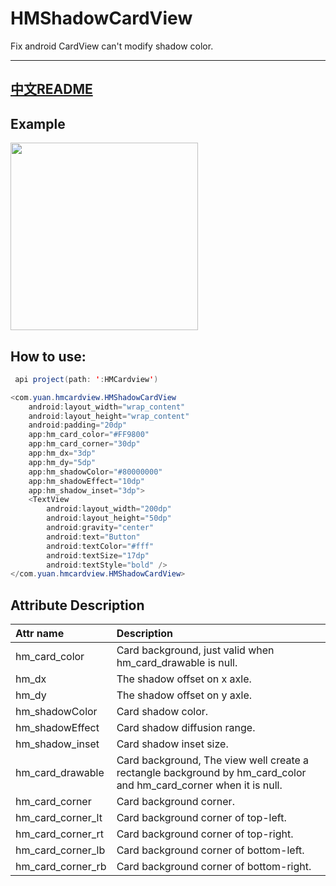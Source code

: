 # HMShadowCardView

Fix android CardView can't modify shadow color.

---

## [中文README](https://github.com/zchao-ysu/HMShadowCardView/blob/main/README_CN.md)

## Example

<img src="https://github.com/zchao-ysu/HMShadowCardView/blob/main/screenShot/example.png" width="300"/>

## How to use:

``` java
 api project(path: ':HMCardview')
```

``` java
<com.yuan.hmcardview.HMShadowCardView
    android:layout_width="wrap_content"
    android:layout_height="wrap_content"
    android:padding="20dp"
    app:hm_card_color="#FF9800"
    app:hm_card_corner="30dp"
    app:hm_dx="3dp"
    app:hm_dy="5dp"
    app:hm_shadowColor="#80000000"
    app:hm_shadowEffect="10dp"
    app:hm_shadow_inset="3dp">
    <TextView
        android:layout_width="200dp"
        android:layout_height="50dp"
        android:gravity="center"
        android:text="Button"
        android:textColor="#fff"
        android:textSize="17dp"
        android:textStyle="bold" />
</com.yuan.hmcardview.HMShadowCardView>
```

## Attribute Description

| Attr name         | Description                                                                                                       |
|:------------------|:------------------------------------------------------------------------------------------------------------------|
| hm_card_color     | Card background, just valid when hm_card_drawable is null.                                                        |
| hm_dx             | The shadow offset on x axle.                                                                                      |
| hm_dy             | The shadow offset on y axle.                                                                                      |
| hm_shadowColor    | Card shadow color.                                                                                                |
| hm_shadowEffect   | Card shadow diffusion range.                                                                                      |
| hm_shadow_inset   | Card shadow inset size.                                                                                           |
| hm_card_drawable  | Card background, The view well create a rectangle background by hm_card_color and hm_card_corner when it is null. |
| hm_card_corner    | Card background corner.                                                                                           |
| hm_card_corner_lt | Card background corner of top-left.                                                                               |
| hm_card_corner_rt | Card background corner of top-right.                                                                              |
| hm_card_corner_lb | Card background corner of bottom-left.                                                                            |
| hm_card_corner_rb | Card background corner of bottom-right.                                                                           |